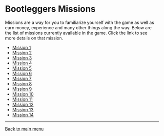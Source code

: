 # Bootleggers Missions

Missions are a way for you to familiarize yourself with the game as well as
earn money, experience and many other things along the way. Below are the
list of missions currently available in the game. Click the link to see
more details on that mission.

* [Mission 1](mission-1.md)
* [Mission 2](mission-2.md)
* [Mission 3](mission-3.md)
* [Mission 4](mission-4.md)
* [Mission 5](mission-5.md)
* [Mission 6](mission-6.md)
* [Mission 7](mission-7.md)
* [Mission 8](mission-8.md)
* [Mission 9](mission-9.md)
* [Mission 10](mission-10.md)
* [Mission 11](mission-11.md)
* [Mission 12](mission-12.md)
* [Mission 13](mission-13.md)
* [Mission 14](mission-14.md)

---
[Back to main menu](/master/README.md)
